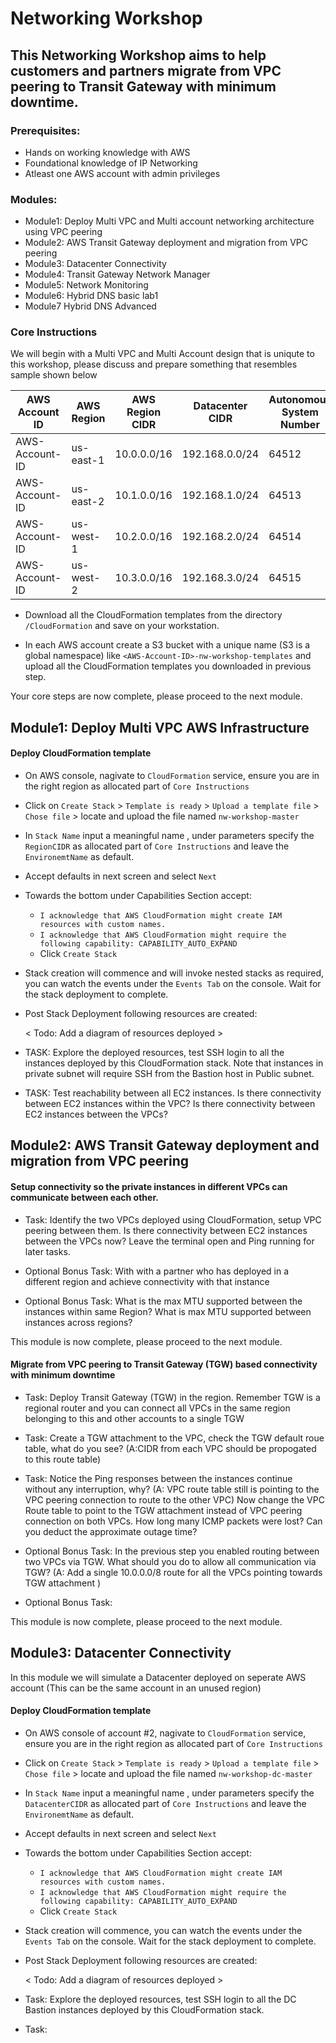 # Networking Workshop

## This Networking Workshop aims to help customers and partners migrate from VPC peering to Transit Gateway with minimum downtime.

### Prerequisites:
* Hands on working knowledge with AWS
* Foundational knowledge of IP Networking
* Atleast one AWS account with admin privileges

### Modules:
* Module1: Deploy Multi VPC and Multi account networking architecture using VPC peering
* Module2: AWS Transit Gateway deployment and migration from VPC peering 
* Module3: Datacenter Connectivity
* Module4: Transit Gateway Network Manager
* Module5: Network Monitoring
* Module6: Hybrid DNS basic lab1
* Module7  Hybrid DNS Advanced
  
### Core Instructions 

We will begin with a Multi VPC and Multi Account design that is uniqute to this workshop, please discuss and prepare something that resembles sample shown below

AWS Account ID | AWS Region | AWS Region CIDR | Datacenter CIDR|  Autonomous System Number| Student Number | Student Name
------------------|---------|-------------|----------------|-------------------|----------------|-------------
AWS-Account-ID| us-east-1 |  10.0.0.0/16 |192.168.0.0/24 | 64512| 0| Spider Man
AWS-Account-ID| us-east-2 |  10.1.0.0/16 |192.168.1.0/24 | 64513| 1| Captainm America
AWS-Account-ID| us-west-1 |  10.2.0.0/16 |192.168.2.0/24 | 64514| 2| Wonder Women
AWS-Account-ID| us-west-2 |  10.3.0.0/16 |192.168.3.0/24 | 64515| 3| Bat Man

* Download all the CloudFormation templates from the directory `/CloudFormation` and save on your workstation. 

* In each AWS account create a S3 bucket with a unique name (S3 is a global namespace) like `<AWS-Account-ID>-nw-workshop-templates` and upload all the CloudFormation templates you downloaded in previous step.

Your core steps are now complete, please proceed to the next module.

## Module1: Deploy Multi VPC AWS Infrastructure
#### Deploy CloudFormation template
* On AWS console, nagivate to `CloudFormation` service, ensure you are in the right region as allocated part of `Core Instructions`
* Click on `Create Stack` > `Template is ready` > `Upload a template file` > `Chose file` > locate and upload the file named `nw-workshop-master`
*  In `Stack Name` input a meaningful name , under parameters specify the `RegionCIDR` as allocated part of `Core Instructions` and leave the `EnvironemtName` as default.
* Accept defaults in next screen and select `Next`
* Towards the bottom under Capabilities Section accept:
    * `I acknowledge that AWS CloudFormation might create IAM resources with custom names.` 
    * `I acknowledge that AWS CloudFormation might require the following capability: CAPABILITY_AUTO_EXPAND` 
    *  Click `Create Stack`
* Stack creation will commence and will invoke nested stacks as required, you can watch the events  under the `Events Tab` on the console. Wait for the stack deployment to complete.
* Post Stack Deployment following resources are created:

    < Todo: Add a diagram of resources deployed > 
    
* TASK: Explore the deployed resources, test SSH login to all the instances deployed by this CloudFormation stack. Note that instances in private subnet will require SSH from the Bastion host in Public subnet.
* TASK: Test reachability between all EC2 instances. Is there connectivity between EC2 instances within the VPC? Is there connectivity between EC2 instances between the VPCs?
  

## Module2: AWS Transit Gateway deployment and migration from VPC peering 
#### Setup connectivity so the private instances in different VPCs can communicate between each other.
* Task: Identify the two VPCs deployed using CloudFormation, setup VPC peering between them. Is there connectivity between EC2 instances between the VPCs now? Leave the terminal open and Ping running for later tasks.


* Optional Bonus Task: With with a partner who has deployed in a different region and achieve connectivity with that instance
* Optional Bonus Task: What is the max MTU supported between the instances within same Region? What is max MTU supported between instances across regions?

This module is now complete, please proceed to the next module.

#### Migrate from VPC peering to Transit Gateway (TGW) based connectivity with minimum downtime
 
* Task: Deploy Transit Gateway (TGW) in the region. Remember TGW is a regional router and you can connect all VPCs in the same region belonging to this and other accounts to a single TGW

* Task: Create a TGW attachment to the VPC, check the TGW default roue table, what do you see? (A:CIDR from each VPC should be propogated to this route table)
* Task: Notice the Ping responses between the instances continue without any interruption, why? (A: VPC route table still is pointing to the VPC peering connection to route to the other VPC) Now change the VPC Route table to point to the TGW attachment instead of VPC peering connection on both VPCs. How long many ICMP packets were lost? Can you deduct the approximate outage time?
* Optional Bonus Task: In the previous step you enabled routing between two VPCs via TGW. What should you do to allow all communication via TGW? (A: Add a single 10.0.0.0/8 route for all the VPCs pointing towards TGW attachment ) 
* Optional Bonus Task: 

This module is now complete, please proceed to the next module.

## Module3: Datacenter Connectivity

In this module we will simulate a Datacenter deployed on seperate AWS account (This can be the same account in an unused region)
 
#### Deploy CloudFormation template
* On AWS console of account #2, nagivate to `CloudFormation` service, ensure you are in the right region as allocated part of `Core Instructions`
* Click on `Create Stack` > `Template is ready` > `Upload a template file` > `Chose file` > locate and upload the file named `nw-workshop-dc-master`
*  In `Stack Name` input a meaningful name , under parameters specify the `DatacenterCIDR` as allocated part of `Core Instructions` and leave the `EnvironemtName` as default.
* Accept defaults in next screen and select `Next`
* Towards the bottom under Capabilities Section accept:
    * `I acknowledge that AWS CloudFormation might create IAM resources with custom names.` 
    * `I acknowledge that AWS CloudFormation might require the following capability: CAPABILITY_AUTO_EXPAND` 
    *  Click `Create Stack`
* Stack creation will commence, you can watch the events  under the `Events Tab` on the console. Wait for the stack deployment to complete.
* Post Stack Deployment following resources are created:

    < Todo: Add a diagram of resources deployed > 
    
* Task: Explore the deployed resources, test SSH login to all the DC Bastion instances deployed by this CloudFormation stack.

* Task: 